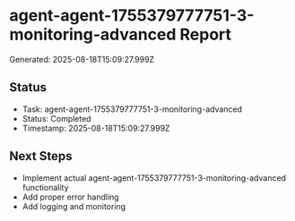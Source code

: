 # agent-agent-1755379777751-3-monitoring-advanced Report

Generated: 2025-08-18T15:09:27.999Z

## Status
- Task: agent-agent-1755379777751-3-monitoring-advanced
- Status: Completed
- Timestamp: 2025-08-18T15:09:27.999Z

## Next Steps
- Implement actual agent-agent-1755379777751-3-monitoring-advanced functionality
- Add proper error handling
- Add logging and monitoring
